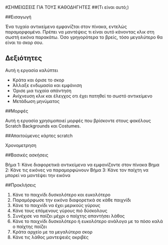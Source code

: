 #ΣΗΜΕΙΩΣΕΙΣ ΓΙΑ ΤΟΥΣ ΚΑΘΟΔΗΓΗΤΕΣ##(Τι είναι αυτό;)##ΕισαγωγήΈνα τυχαίο αντικείμενο εμφανίζται στον πίνακα, εντελώς παραμορφομένο. Πρέπει να μαντέψεις τι είναι αυτό κάνοντας κλικ στη σωστή εικόνα παρακάτω. Όσο γρηγορότερα το βρείς, τόσο μεγαλύτερο θα είναι το σκορ σου.## ΔεξιότητεςΑυτή η εργασία καλύπτει* Κράτα και όρισε το σκορ* Άλλαξε ενδυμασία και εμφάνιση* Όρισε μια τυχαία απάντηση* Ανίχνευση κλικ και έλεγχος οτι έχει πατηθεί το σωστό αντικείμενο* Μετάδωση μηνύματος##ΜορφέςΑυτή η εργασία χρησιμοποιεί μορφές που βρίσκοντε στους φακέλους Scratch Backgrounds και Costumes.##Απαιτούμενες κάρτες scratchΧρονομετρηση##Βασικές ασκήσειςΒήμα 1: Κάνε διαφορετικά αντικείμενα να εμφανίζοντε στον πίνακαΒημα 2: Κάνε τις εικόνες να παραμορφώνουνΒήμα 3: Κάνε τον παίχτη να μπορεί να μαντέψει την εικόνα##Προκλήσεις1. Κάνε το παιχνίδι δυσκολότερο και ευκολότερο2. Παραμόρφωσε την εικόνα διαφορετικά σε κάθε παιχνίδι3. Κάνε το παιχνίδι να έχει μερικούς γύρους4. Κάνε τους επόμενους γύρους πιό δύσκολους5. Συνέχισε να παίζει μέχρι ο παίχτης απαντήσει λάθος6. Κάνε το παιχνίδι δυσκολότερο ή ευκολότερο ανάλογα με το πόσο καλά ο παίχτης παίζει7. Κράτα αρχείο με τα μεγαλύτερα σκορ8. Κάνε τις λάθος μαντεψειές ακριβές